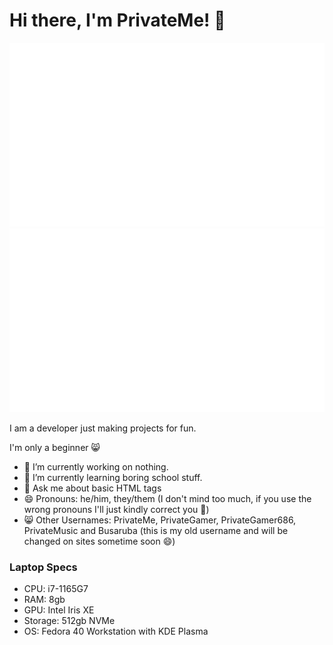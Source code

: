 # Hi there, I'm PrivateMe! 👋

![](https://raw.githubusercontent.com/privatedev11/github-stats/0fa4dcd506dab1dd636bfbef8eab955c398d4628/generated/overview.svg#gh-dark-mode-only)
![](https://raw.githubusercontent.com/privatedev11/github-stats/0fa4dcd506dab1dd636bfbef8eab955c398d4628/generated/languages.svg#gh-dark-mode-only)

I am a developer just making projects for fun.

I'm only a beginner 😸

- 🔭 I’m currently working on nothing.
- 🌱 I’m currently learning boring school stuff.
- 💬 Ask me about basic HTML tags
- 😄 Pronouns: he/him, they/them (I don't mind too much, if you use the wrong pronouns I'll just kindly correct you 🙂)
- 😸 Other Usernames: PrivateMe, PrivateGamer, PrivateGamer686, PrivateMusic and Busaruba (this is my old username and will be changed on sites sometime soon 😄)


### Laptop Specs
- CPU: i7-1165G7
- RAM: 8gb
- GPU: Intel Iris XE
- Storage: 512gb NVMe
- OS: Fedora 40 Workstation with KDE Plasma
